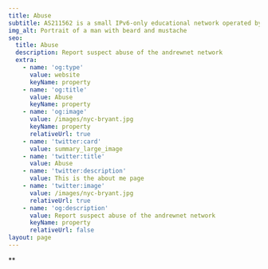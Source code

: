 ```yaml
---
title: Abuse
subtitle: AS211562 is a small IPv6-only educational network operated by Andrew Asciutto.
img_alt: Portrait of a man with beard and mustache
seo:
  title: Abuse
  description: Report suspect abuse of the andrewnet network
  extra:
    - name: 'og:type'
      value: website
      keyName: property
    - name: 'og:title'
      value: Abuse
      keyName: property
    - name: 'og:image'
      value: /images/nyc-bryant.jpg
      keyName: property
      relativeUrl: true
    - name: 'twitter:card'
      value: summary_large_image
    - name: 'twitter:title'
      value: Abuse
    - name: 'twitter:description'
      value: This is the about me page
    - name: 'twitter:image'
      value: /images/nyc-bryant.jpg
      relativeUrl: true
    - name: 'og:description'
      value: Report suspect abuse of the andrewnet network
      keyName: property
      relativeUrl: false
layout: page
---
```

**
